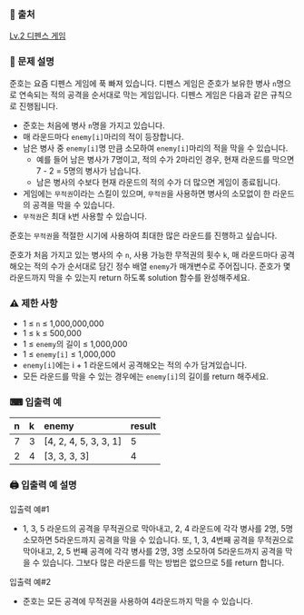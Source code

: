 ### 📌 출처
[Lv.2 디펜스 게임](https://school.programmers.co.kr/learn/courses/30/lessons/142085)

### 📝 문제 설명

준호는 요즘 디펜스 게임에 푹 빠져 있습니다. 디펜스 게임은 준호가 보유한 병사 `n`명으로 연속되는 적의 공격을 순서대로 막는 게임입니다. 디펜스 게임은 다음과 같은 규칙으로 진행됩니다.

- 준호는 처음에 병사 `n`명을 가지고 있습니다.
- 매 라운드마다 `enemy[i]`마리의 적이 등장합니다.
- 남은 병사 중 `enemy[i]`명 만큼 소모하여 `enemy[i]`마리의 적을 막을 수 있습니다.
    - 예를 들어 남은 병사가 7명이고, 적의 수가 2마리인 경우, 현재 라운드를 막으면 7 - 2 = 5명의 병사가 남습니다.
    - 남은 병사의 수보다 현재 라운드의 적의 수가 더 많으면 게임이 종료됩니다.
- 게임에는 `무적권`이라는 스킬이 있으며, `무적권`을 사용하면 병사의 소모없이 한 라운드의 공격을 막을 수 있습니다.
- `무적권`은 최대 `k`번 사용할 수 있습니다.

준호는 `무적권`을 적절한 시기에 사용하여 최대한 많은 라운드를 진행하고 싶습니다.

준호가 처음 가지고 있는 병사의 수 `n`, 사용 가능한 무적권의 횟수 `k`, 매 라운드마다 공격해오는 적의 수가 순서대로 담긴 정수 배열 `enemy`가 매개변수로 주어집니다. 준호가 몇 라운드까지 막을 수 있는지 return 하도록 solution 함수를 완성해주세요.

### ⚠ 제한 사항
- 1 ≤ `n` ≤ 1,000,000,000
- 1 ≤ `k` ≤ 500,000
- 1 ≤ `enemy`의 길이 ≤ 1,000,000
- 1 ≤ `enemy[i]` ≤ 1,000,000
- `enemy[i]`에는 i + 1 라운드에서 공격해오는 적의 수가 담겨있습니다.
- 모든 라운드를 막을 수 있는 경우에는 `enemy[i]`의 길이를 return 해주세요.

### ⌨ 입출력 예
| n | k | enemy | result |
|:-|:-|:-|:-|
| 7 | 3 | [4, 2, 4, 5, 3, 3, 1] | 5 |
| 2 | 4 | 	[3, 3, 3, 3] | 4 |



### 🖨 입출력 예 설명
입출력 예#1
- 1, 3, 5 라운드의 공격을 무적권으로 막아내고, 2, 4 라운드에 각각 병사를 2명, 5명 소모하면 5라운드까지 공격을 막을 수 있습니다. 또, 1, 3, 4번째 공격을 무적권으로 막아내고, 2, 5 번째 공격에 각각 병사를 2명, 3명 소모하여 5라운드까지 공격을 막을 수 있습니다. 그보다 많은 라운드를 막는 방법은 없으므로 5를 return 합니다.

입출력 예#2
- 준호는 모든 공격에 무적권을 사용하여 4라운드까지 막을 수 있습니다.